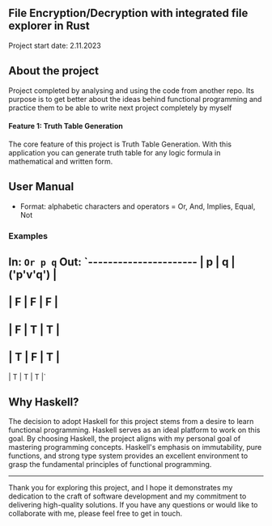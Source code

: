 ## File Encryption/Decryption with integrated file explorer in Rust
Project start date: 2.11.2023

## About the project
Project completed by analysing and using the code from another repo.
Its purpose is to get better about the ideas behind functional programming and practice them to be able to write next project completely by myself 
#### Feature 1: Truth Table Generation
The core feature of this project is Truth Table Generation. With this application you can generate truth table for any logic formula in mathematical and written form.

## User Manual
- Format: alphabetic characters and operators = Or, And, Implies, Equal, Not
### Examples
In: `Or p q`
Out: `----------------------
 | p | q | ('p'v'q') |
 ------------
 | F | F | F |
 ------------
 | F | T | T |
 ------------
 | T | F | T |
 ------------
 | T | T | T |`



## Why Haskell?
The decision to adopt Haskell for this project stems from a desire to learn functional programming. Haskell serves as an ideal platform to work on this goal.
By choosing Haskell, the project aligns with my personal goal of mastering programming concepts. Haskell's emphasis on immutability, pure functions, and strong type system provides an excellent environment to grasp the fundamental principles of functional programming.

- - - -
Thank you for exploring this project, and I hope it demonstrates my dedication to the craft of software development and my commitment to delivering high-quality solutions. If you have any questions or would like to collaborate with me, please feel free to get in touch.
